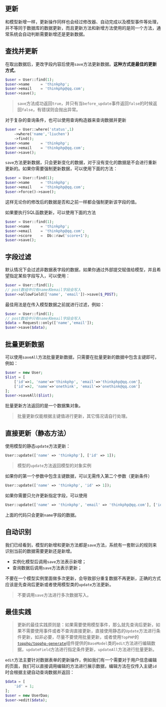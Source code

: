 ## 更新

和模型新增一样，更新操作同样也会经过修改器、自动完成以及模型事件等处理，并不等同于数据库的数据更新，而且更新方法和新增方法使用的是同一个方法，通常系统会自动判断需要新增还是更新数据。

## 查找并更新

在取出数据后，更改字段内容后使用`save`方法更新数据。**这种方式是最佳的更新方式**。

```php
$user = User::find(1);
$user->name     = 'thinkphp';
$user->email    = 'thinkphp@qq.com';
$user->save();
```

> `save`方法成功返回`true`，并只有当`before_update`事件返回`false`的时候返回`false`，有错误则会抛出异常。

对于复杂的查询条件，也可以使用查询构造器来查询数据并更新

```php
$user = User::where('status',1)
    ->where('name','liuchen')
    ->find();
$user->name     = 'thinkphp';
$user->email    = 'thinkphp@qq.com';
$user->save();
```

`save`方法更新数据，只会更新变化的数据，对于没有变化的数据是不会进行重新更新的。如果你需要强制更新数据，可以使用下面的方法：

```php
$user = User::find(1);
$user->name     = 'thinkphp';
$user->email    = 'thinkphp@qq.com';
$user->force()->save();
```

这样无论你的修改后的数据是否和之前一样都会强制更新该字段的值。

如果要执行SQL函数更新，可以使用下面的方法

```php
$user = User::find(1);
$user->name     = 'thinkphp';
$user->email    = 'thinkphp@qq.com';
$user->score    =  Db::raw('score+1');
$user->save();
```

## 字段过滤

默认情况下会过滤非数据表字段的数据，如果你通过外部提交赋值给模型，并且希望指定某些字段写入，可以使用：

```php
$user = User::find(1);
// post数组中只有name和email字段会写入
$user->allowField(['name', 'email'])->save($_POST);
```

最佳用法是在传入模型数据之前就进行过滤，例如：

```php
$user = User::find(1);
// post数组中只有name和email字段会写入
$data = Request::only(['name','email']);
$user->save($data);
```

## 批量更新数据

可以使用`saveAll`方法批量更新数据，只需要在批量更新的数据中包含主键即可，例如：

```php
$user = new User;
$list = [
    ['id'=>1, 'name'=>'thinkphp', 'email'=>'thinkphp@qq.com'],
    ['id'=>2, 'name'=>'onethink', 'email'=>'onethink@qq.com']
];
$user->saveAll($list);
```

批量更新方法返回的是一个数据集对象。

> 批量更新仅能根据主键值进行更新，其它情况请自行处理。

## 直接更新（静态方法）

使用模型的静态`update`方法更新：

```php
User::update(['name' => 'thinkphp'], ['id' => 1]);
```

> 模型的`update`方法返回模型的对象实例

如果你的第一个参数中包含主键数据，可以无需传入第二个参数（更新条件）

```php
User::update(['name' => 'thinkphp', 'id' => 1]);
```

如果你需要只允许更新指定字段，可以使用

```php
User::update(['name' => 'thinkphp', 'email' => 'thinkphp@qq.com'], ['id' => 1], ['name']);
```

上面的代码只会更新`name`字段的数据。

## 自动识别

我们已经看到，模型的新增和更新方法都是`save`方法，系统有一套默认的规则来识别当前的数据需要更新还是新增。

* 实例化模型后调用`save`方法表示新增；
* 查询数据后调用`save`方法表示更新；

不要在一个模型实例里面做多次更新，会导致部分重复数据不再更新，正确的方式应该是先查询后更新或者使用模型类的`update`方法更新。

> 不要调用`save`方法进行多次数据写入。

## 最佳实践

> 更新的最佳实践原则是：如果需要使用模型事件，那么就先查询后更新，如果不需要使用事件或者不查询直接更新，直接使用静态的`Update`方法进行条件更新，如非必要，尽量不要使用批量更新，或者使用`TopPHP`的[`topphp/topphp-generate`](/composer/topphp-generate.md)组件提供的`BaseModel`类的`edit`方法进行编辑数据，`updateField`方法进行指定条件更新，`updateAll`方法进行批量更新。

`edit`方法主要针对数据表单的更新操作，例如我们有一个需要对于用户信息编辑的页面，我们可以直接调用编辑的方法进行展示数据，编辑方法在仅传入主键`id`时会根据主键自动查询数据并返回：

```php
$data = [
    'id' = 1;
];
$user = new UserDao;
$user->edit($data);
```




